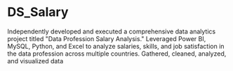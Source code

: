 # DS_Salary
Independently developed and executed a comprehensive data analytics project titled "Data Profession Salary Analysis." Leveraged Power BI, MySQL, Python, and Excel to analyze salaries, skills, and job satisfaction in the data profession across multiple countries. Gathered, cleaned, analyzed, and visualized data 
